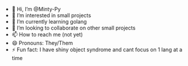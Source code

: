 - 👋 Hi, I’m @Minty-Py
- 👀 I’m interested in small projects
- 🌱 I’m currently learning golang
- 💞️ I’m looking to collaborate on other small projects
- 📫 How to reach me (not yet)
- 😄 Pronouns: They/Them
- ⚡ Fun fact: I have shiny object syndrome and cant focus on 1 lang at a time

<!---
Minty-Py/Minty-Py is a ✨ special ✨ repository because its `README.md` (this file) appears on your GitHub profile.
You can click the Preview link to take a look at your changes.
--->
